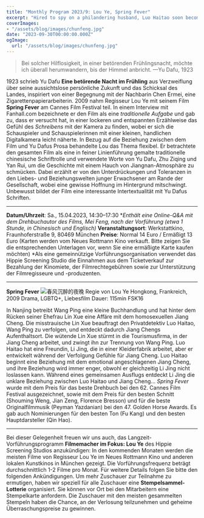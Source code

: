 ```yaml
---
title: "Monthly Program 2023/9: Lou Ye, Spring Fever"
excerpt: "Hired to spy on a philandering husband, Luo Haitao soon becomes entangled in a clandestine affair with the other man. Along with Luo's girlfriend, they succumb to the delirium of drunken nights, but how long can their tryst last?"
coverImages:
- "/assets/blog/images/chunfeng.jpg"
date: "2023-09-30T00:00:00.000Z"
ogImage:
  url: "/assets/blog/images/chunfeng.jpg"
---
```


> Bei solcher Hilflosigkeit, in einer betörenden Frühlingsnacht, möchte ich überall herumwandern, bis der Himmel anbricht.
> —Yu Dafu, 1923

1923 schrieb Yu Dafu **Eine betörende Nacht im Frühling** aus Verzweiflung über seine aussichtslose persönliche Zukunft und das Schicksal des Landes, inspiriert von einer Begegnung mit der Nachbarin Chen Ermei, eine Zigarettenpapierarbeiterin.
2009 nahm Regisseur Lou Ye mit seinem Film **Spring Fever** am Cannes Film Festival teil. In einem Interview mit Fanhall.com bezeichnete er den Film als eine *traditionelle Aufgabe* und gab zu, dass er versucht hat, in einer lockeren und entspannten Erzählweise das Gefühl des *Schreibens* mit der Kamera zu finden, wobei er sich die Schauspieler und Schauspielerinnen mit einer kleinen, handlichen Digitalkamera leicht näherte. In Bezug auf die Beziehung zwischen dem Film und Yu Dafus Prosa behandelte Lou das Thema flexibel. Er betrachtete den gesamten Film als eine in feiner Linienführung gemalte traditionelle chinesische Schriftrolle und verwendete Worte von Yu Dafu, Zhu Ziqing und Yan Rui, um die Geschichte mit einem Hauch von Jiangnan-Atmosphäre zu schmücken. Dabei erzählt er von den Unterdrückungen und Toleranzen in den Liebes- und Beziehungswelten junger Erwachsener am Rande der Gesellschaft, wobei eine gewisse Hoffnung im Hintergrund mitschwingt. Unbewusst bildet der Film eine interessante Intertextualität mit Yu Dafus Schriften.

---

**Datum/Uhrzeit**: Sa., 15.04.2023, 14:30–17:30
**Enthält eine Online-Q&A mit dem Drehbuchautor des Films, Mei Feng, nach der Vorführung (etwa 1 Stunde, in Chinesisch und Englisch)*
**Veranstaltungsort**: Werkstattkino, Fraunhoferstraße 9, 80469 München
**Preise**: Normal 14 Euro / Ermäßigt 13 Euro
(Karten werden vom Neues Rottmann Kino verkauft. Bitte zeigen Sie die entsprechenden Unterlagen vor, wenn Sie eine ermäßigte Karte kaufen möchten)
*Als eine gemeinnützige Vorführungsorganisation verwendet das Hippie Screening Studio die Einnahmen aus dem Ticketverkauf zur Bezahlung der Kinomiete, der Filmrechtegebühren sowie zur Unterstützung der Filmregisseure und -produzenten.

---

**Spring Fever**
![春风沉醉的夜晚](images/chunfeng.jpg)
Regie von Lou Ye
Hongkong, Frankreich, 2009
Drama, LGBTQ+, Liebesfilm
Dauer: 115min
FSK16

In Nanjing betreibt Wang Ping eine kleine Buchhandlung und hat hinter dem Rücken seiner Ehefrau Lin Xue eine Affäre mit dem homosexuellen Jiang Cheng. Die misstrauische Lin Xue beauftragt den Privatdetektiv Luo Haitao, Wang Ping zu verfolgen, und entdeckt dadurch Jiang Chengs Aufenthaltsort. Die wütende Lin Xue stürmt in die Tourismusfirma, in der Jiang Cheng arbeitet, und zwingt ihn zur Trennung von Wang Ping. Luo Haitao hat eine Freundin, Li Jing, die in einer Kleiderfabrik arbeitet, aber er entwickelt während der Verfolgung Gefühle für Jiang Cheng. Luo Haitao beginnt eine Beziehung mit dem emotional angeschlagenen Jiang Cheng, und ihre Beziehung wird immer enger, obwohl er gleichzeitig Li Jing nicht loslassen kann. Während eines gemeinsamen Ausflugs entdeckt Li Jing die unklare Beziehung zwischen Luo Haitao und Jiang Cheng...
*Spring Fever* wurde mit dem Preis für das beste Drehbuch bei den 62. Cannes Film Festival ausgezeichnet, sowie mit dem Preis für den besten Schnitt (Shouming Weng, Jian Zeng, Florence Bresson) und für die beste Originalfilmmusik (Peyman Yazdanian) bei den 47. Golden Horse Awards. Es gab auch Nominierungen für den besten Ton (Fu Kang) und den besten Hauptdarsteller (Qin Hao).

---

Bei dieser Gelegenheit freuen wir uns auch, das Langzeit-Vorführungsprogramm **Filmemacher im Fokus: Lou Ye** des Hippie Screening Studios anzukündigen: In den kommenden Monaten werden die meisten Filme von Regisseur Lou Ye im Neues Rottmann Kino und anderen lokalen Kunstkinos in München gezeigt. Die Vorführungsfrequenz beträgt durchschnittlich 1-2 Filme pro Monat. Für weitere Details folgen Sie bitte den folgenden Ankündigungen.
Um mehr Zuschauer zur Teilnahme zu ermutigen, haben wir speziell für alle Zuschauer eine **Stempelsammel-Lotterie** organisiert. Sie können vor Ort bei den Mitarbeitern eine Stempelkarte anfordern. Die Zuschauer mit den meisten gesammelten Stempeln haben die Chance, an der Verlosung teilzunehmen und geheime Überraschungspreise zu gewinnen.
